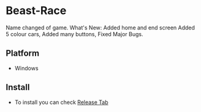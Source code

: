 # Beast-Race

Name changed of game.
What's New: Added home and end screen Added 5 colour cars, Added many buttons, Fixed Major Bugs.

## Platform
- Windows

## Install
- To install you can check [Release Tab](https://github.com/BIGBEASTISHANK/Beast-Race/releases/)
